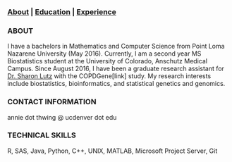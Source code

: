 ### [About](https://athwing.github.io)  |  [Education](https://athwing.github.io/education) |  [Experience](https://athwing.github.io/experience)

### ABOUT
I have a bachelors in Mathematics and Computer Science from Point Loma Nazarene University (May 2016). Currently, I am a second year MS Biostatistics student at the University of Colorado, Anschutz Medical Campus. Since August 2016, I have been a graduate research assistant for [Dr. Sharon Lutz](https://sharonlutz.github.io/) with the COPDGene[link] study.  My research interests include biostatistics, bioinformatics, and statistical genetics and genomics.

### CONTACT INFORMATION
annie dot thwing @ ucdenver dot edu

### TECHNICAL SKILLS
R, SAS, Java, Python, C++, UNIX, MATLAB, Microsoft Project Server, Git
